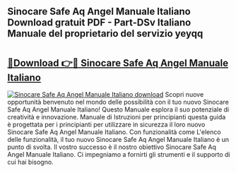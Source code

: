 ## Sinocare Safe Aq Angel Manuale Italiano Download gratuit PDF - Part-DSv Italiano Manuale del proprietario del servizio yeyqq

# <h2><a href="http://df94fq8.blite.top/?on=Sinocare+Safe+Aq+Angel+Manuale+Italiano">🔗Download 👉🔴 Sinocare Safe Aq Angel Manuale Italiano</a></h2>

[![Sinocare Safe Aq Angel Manuale Italiano download](https://i.imgur.com/lujVjoI.png)](http://df94fq8.blite.top/?on=Sinocare+Safe+Aq+Angel+Manuale+Italiano)
Scopri nuove opportunità benvenuto nel mondo delle possibilità con il tuo nuovo Sinocare Safe Aq Angel Manuale Italiano! Questo Manuale esplora il suo potenziale di creatività e innovazione. Manuale di Istruzioni per principianti questa guida è progettata per i principianti per utilizzare in sicurezza il loro nuovo Sinocare Safe Aq Angel Manuale Italiano. Con funzionalità come L'elenco delle funzionalità, il tuo nuovo Sinocare Safe Aq Angel Manuale Italiano è un punto di svolta. Il vostro successo è il nostro obiettivo Sinocare Safe Aq Angel Manuale Italiano. Ci impegniamo a fornirti gli strumenti e il supporto di cui hai bisogno.
